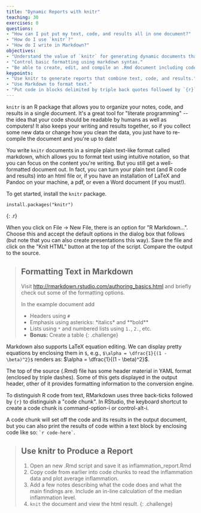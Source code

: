 ```yaml
---
title: "Dynamic Reports with knitr"
teaching: 30
exercises: 0
questions:
- "How can I put put my text, code, and results all in one document?"
- "How do I use `knitr`?"
- "How do I write in Markdown?"
objectives:
- "Understand the value of `knitr` for generating dynamic documents that include text, code, and results."
- "Control basic formatting using markdown syntax."
- "Be able to create, edit, and compile an .Rmd document including code chunks and inline code."
keypoints:
- "Use knitr to generate reports that combine text, code, and results."
- "Use Markdown to format text."
- "Put code in blocks delimited by triple back quotes followed by `{r}`."
---
```




`knitr` is an R package that allows you to organize your notes, code, and results in a single document. It's a great tool for "literate programming" -- the idea that your code should be readable by humans as well as computers! It also keeps your writing and results together, so if you collect some new data or change how you clean the data, you just have to re-compile the document and you're up to date!

You write `knitr` documents in a simple plain text-like format called markdown, which allows you to format text using intuitive notation, so that you can focus on the content you're writing. But you still get a well-formatted document out. In fact, you can turn your plain text (and R code and results) into an html file or, if you have an installation of LaTeX and Pandoc on your machine, a pdf, or even a Word document (if you must!).

To get started, install the `knitr` package.


~~~
install.packages("knitr")
~~~
{: .r}

When you click on File -> New File, there is an option for "R Markdown...". Choose this and accept the default options in the dialog box that follows (but note that you can also create presentations this way). Save the file and click on the "Knit HTML" button at the top of the script. Compare the output to the source.

> ## Formatting Text in Markdown
>
> Visit <http://rmarkdown.rstudio.com/authoring_basics.html> and briefly check out some of the formatting options.
>
> In the example document add
>
> * Headers using `#`
> * Emphasis using astericks:  \*italics\* and \*\*bold\*\*
> * Lists using `*` and numbered lists using `1.`, `2.`, etc.
> * **Bonus:** Create a table
{: .challenge}

Markdown also supports LaTeX equation editing.
We can display pretty equations by enclosing them in `$`,
e.g., `$\alpha = \dfrac{1}{(1 - \beta)^2}$` renders as: $\alpha = \dfrac{1}{(1 - \beta)^2}$.

The top of the source (.Rmd) file has some header material in YAML format (enclosed by triple dashes).
Some of this gets displayed in the output header, other of it provides formatting information to the conversion engine.

To distinguish R code from text, RMarkdown uses three back-ticks followed by `{r}` to distinguish a "code chunk".
In RStudio, the keyboard shortcut to create a code chunk is command-option-i or control-alt-i.

A code chunk will set off the code and its results in the output document,
but you can also print the results of code within a text block by enclosing code like so: `` `r code-here` ``.

> ## Use knitr to Produce a Report
>
> 1. Open an new .Rmd script and save it as inflammation_report.Rmd
> 2. Copy code from earlier into code chunks to read the inflammation data and plot average inflammation.
> 3. Add a few notes describing what the code does and what the main findings are. Include an in-line calculation of the median inflammation level.
> 4. `knit` the document and view the html result.
{: .challenge}

